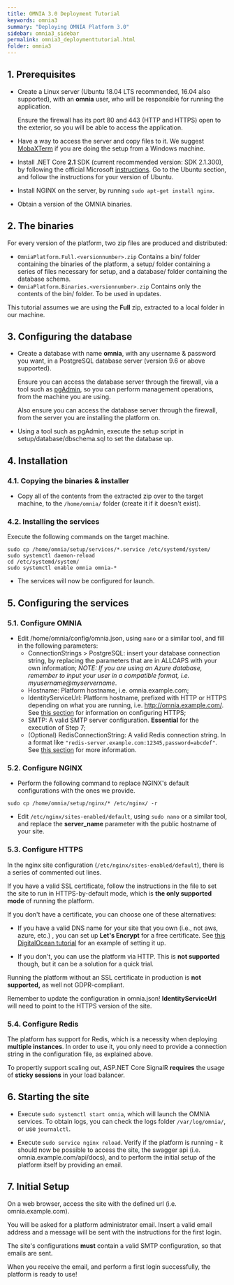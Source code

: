 ```yaml
---
title: OMNIA 3.0 Deployment Tutorial
keywords: omnia3
summary: "Deploying OMNIA Platform 3.0"
sidebar: omnia3_sidebar
permalink: omnia3_deploymenttutorial.html
folder: omnia3
---
```



## 1. Prerequisites

- Create a Linux server (Ubuntu 18.04 LTS recommended, 16.04 also supported), with an **omnia** user, who will be responsible for running the application.

    Ensure the firewall has its port 80 and 443 (HTTP and HTTPS) open to the exterior, so you will be able to access the application.

- Have a way to access the server and copy files to it. We suggest [MobaXTerm](https://mobaxterm.mobatek.net/) if you are doing the setup from a Windows machine.

- Install .NET Core **2.1** SDK (current recommended version: SDK 2.1.300), by following the official Microsoft [instructions](https://docs.microsoft.com/en-us/dotnet/core/linux-prerequisites?tabs=netcore2x). Go to the Ubuntu section, and follow the instructions for your version of Ubuntu.

- Install NGINX on the server, by running ```sudo apt-get install nginx```.

- Obtain a version of the OMNIA binaries.

## 2. The binaries

For every version of the platform, two zip files are produced and distributed:
- ```OmniaPlatform.Full.<versionnumber>.zip```
    Contains a bin/ folder containing the binaries of the platform, a setup/ folder containing a series of files necessary for setup, and a database/ folder containing the database schema.
- ```OmniaPlatform.Binaries.<versionnumber>.zip```
    Contains only the contents of the bin/ folder. To be used in updates.

This tutorial assumes we are using the **Full** zip, extracted to a local folder in our machine.

## 3. Configuring the database
- Create a database with name **omnia**, with any username & password you want, in a PostgreSQL database server (version 9.6 or above supported).

    Ensure you can access the database server through the firewall, via a tool such as [pgAdmin](https://www.pgadmin.org/), so you can perform management operations, from the machine you are using.

    Also ensure you can access the database server through the firewall, from the server you are installing the platform on.

- Using a tool such as pgAdmin, execute the setup script in setup/database/dbschema.sql to set the database up.

## 4. Installation 

### 4.1. Copying the binaries & installer
- Copy all of the contents from the extracted zip over to the target machine, to the ```/home/omnia/``` folder (create it if it doesn't exist).

### 4.2. Installing the services
Execute the following commands on the target machine.

```
sudo cp /home/omnia/setup/services/*.service /etc/systemd/system/
sudo systemctl daemon-reload
cd /etc/systemd/system/
sudo systemctl enable omnia omnia-*
```

- The services will now be configured for launch.

## 5. Configuring the services

### 5.1. Configure OMNIA

- Edit /home/omnia/config/omnia.json, using `nano` or a similar tool, and fill in the following parameters:
    - ConnectionStrings > PostgreSQL: insert your database connection string, by replacing the parameters that are in ALLCAPS with your own information;
        _NOTE: If you are using an Azure database, remember to input your user in a compatible format, i.e. myusername@myservername_.
    - Hostname: Platform hostname, i.e. omnia.example.com;
    - IdentityServiceUrl: Platform hostname, prefixed with HTTP or HTTPS depending on what you are running, i.e. http://omnia.example.com/. See [this section](omnia3_deploymenttutorial.html#53-configure-https) for information on configuring HTTPS;
    - SMTP: A valid SMTP server configuration. **Essential** for the execution of Step 7;
    - (Optional) RedisConnectionString: A valid Redis connection string. In a format like `"redis-server.example.com:12345,password=abcdef"`. See [this section](omnia3_deploymenttutorial.html#54-configure-redis) for more information.
    

### 5.2. Configure NGINX
- Perform the following command to replace NGINX's default configurations with the ones we provide.
```
sudo cp /home/omnia/setup/nginx/* /etc/nginx/ -r
```

- Edit `/etc/nginx/sites-enabled/default`, using `sudo nano` or a similar tool, and replace the **server_name** parameter with the public hostname of your site.

### 5.3. Configure HTTPS

In the nginx site configuration (`/etc/nginx/sites-enabled/default`), there is a series of commented out lines. 

If you have a valid SSL certificate, follow the instructions in the file to set the site to run in HTTPS-by-default mode, which is **the only supported mode** of running the platform.

If you don't have a certificate, you can choose one of these alternatives:
- If you have a valid DNS name for your site that you own (i.e., not aws, azure, etc.) , you can set up **Let's Encrypt** for a free certificate. See [this DigitalOcean tutorial](https://www.digitalocean.com/community/tutorials/how-to-secure-nginx-with-let-s-encrypt-on-ubuntu-16-04) for an example of setting it up.

- If you don't, you can use the platform via HTTP. This is **not supported** though, but it can be a solution for a quick trial.

Running the platform without an SSL certificate in production is **not supported,** as well not GDPR-compliant.

Remember to update the configuration in omnia.json! **IdentityServiceUrl** will need to point to the HTTPS version of the site.

### 5.4. Configure Redis

The platform has support for Redis, which is a necessity when deploying **multiple instances**. In order to use it, you only need to provide a connection string in the configuration file, as explained above.

To propertly support scaling out, ASP.NET Core SignalR **requires** the usage of **sticky sessions** in your load balancer. 

## 6. Starting the site
- Execute `sudo systemctl start omnia`, which will launch the OMNIA services. To obtain logs, you can check the logs folder `/var/log/omnia/`, or use `journalctl`.

- Execute `sudo service nginx reload`. Verify if the platform is running - it should now be possible to access the site, the swagger api (i.e. omnia.example.com/api/docs), and to perform the initial setup of the platform itself by providing an email.

## 7. Initial Setup
On a web browser, access the site with the defined url (i.e. omnia.example.com).

You will be asked for a platform administrator email. Insert a valid email address and a message will be sent with the instructions for the first login.

The site's configurations **must** contain a valid SMTP configuration, so that emails are sent.

When you receive the email, and perform a first login successfully, the platform is ready to use!